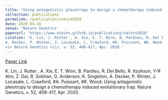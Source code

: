 ```yaml
---
title: "Using antagonistic pleiotropy to design a chemotherapy induced evolutionary trap"
collection: publications
permalink: /publication/nature2020
date: 2020-04-16
venue: 'Nature Genetics'
paperurl: 'https://www.etwinn.github.io/publications/nature2020'
citation: 'K. Lin, J. Rutter , A. Xie, E. T. Winn, B. Pardieu, R. Del Bello, R. Itzykson, Y-R Ahn, Z. Dai, R. Sobhan, G. Anderson, K. Singleton, 
A. Decker, P. Winter, J. Locasale, L. Crawford, #A. Puissant, #K. Wood. Using antagonistic pleiotropy to design a chemotherapy induced evolutionary trap
<i> Nature Genetics <i\>, v. 52, 408-417, Apr. 2020.'
---
```


[Paper Link](https://www.nature.com/articles/s41588-020-0590-9)

K. Lin, J. Rutter , A. Xie, E. T. Winn, B. Pardieu, R. Del Bello, R. Itzykson, Y-R Ahn, Z. Dai, R. Sobhan, G. Anderson, K. Singleton, 
A. Decker, P. Winter, J. Locasale, L. Crawford, #A. Puissant, #K. Wood. Using antagonistic pleiotropy to design a chemotherapy induced evolutionary trap.
Nature Genetics, v. 52, 408-417, Apr. 2020.
